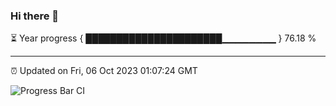### Hi there 👋

⏳ Year progress { ██████████████████████▁▁▁▁▁▁▁▁ } 76.18 %

---

⏰ Updated on Fri, 06 Oct 2023 01:07:24 GMT

![Progress Bar CI](https://github.com/liununu/liununu/workflows/Progress%20Bar%20CI/badge.svg)
